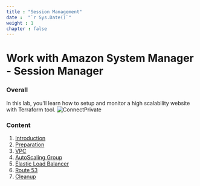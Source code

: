 ```yaml
---
title : "Session Management"
date :  "`r Sys.Date()`" 
weight : 1 
chapter : false
---
```

# Work with Amazon System Manager - Session Manager

### Overall
 In this lab, you'll learn how to setup and monitor a high scalability website with Terraform tool.
![ConnectPrivate](/images/arc-log.png) 

### Content
 1. [Introduction ](1-introduce/)
 2. [Preparation](2-prerequiste/)
 3. [VPC](3-vpc/)
 4. [AutoScaling Group](4-asg/)
 5. [Elastic Load Balancer](5-elb/)
 6. [Route 53](6-route53/)
 7. [Cleanup](7-cleanup/)


<!---
1. VPC with 2 public subnet and 2 private subnet
   
2. Autoscaling Group in private subnet: EC2 instance with cloudWatch agent managed by SSM service
  configuration file to match log group with each instance in ASG
  - Config CloudWatch group to receive application log from instance (Nginx logs)
  - save CW configuration to ssm parameter store
  - create launch template to Add user_data to download cloudwatch agent and configuration from ssm
  - create ASG and scaling policy
  - Setup VPC private link for cloudwatch endpoint => add dns link to cw configuration   
1. CloudWatch alarm on specific error and send notification to Slack
  - setup metric filter and SNS topic 
  - Lambda function to send request to webhook
2. Config ALB + ACM and Cloudflare DNS
  - Route 53
  - TODO: ALB => nginx server
*/
-->
